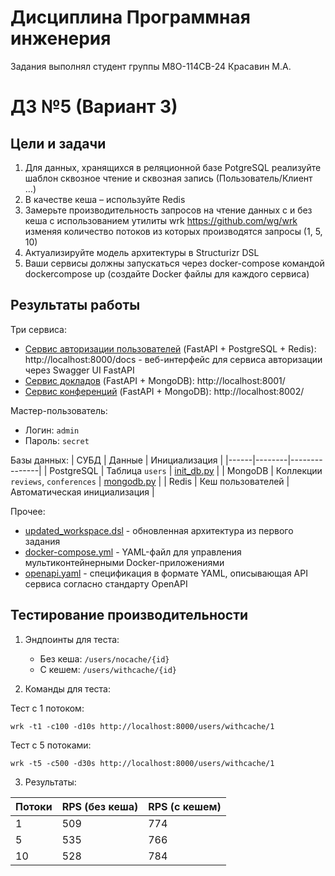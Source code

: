 # Дисциплина Программная инженерия
Задания выполнял студент группы М8О-114СВ-24 Красавин М.А.
# ДЗ №5 (Вариант 3)
## Цели и задачи
1. Для данных, хранящихся в реляционной базе PotgreSQL реализуйте шаблон сквозное чтение и сквозная запись (Пользователь/Клиент …)
2. В качестве кеша – используйте Redis
3. Замерьте производительность запросов на чтение данных с и без кеша с использованием утилиты wrk https://github.com/wg/wrk изменяя количество потоков из которых производятся запросы (1, 5, 10)
4. Актуализируйте модель архитектуры в Structurizr DSL
5. Ваши сервисы должны запускаться через docker-compose командой dockercompose up (создайте Docker файлы для каждого сервиса)

## Результаты работы
Три сервиса:
* [Сервис авторизации пользователей](https://github.com/TurboBrumbo/MAI_System_Engineering/tree/main/lab5/user_service) (FastAPI + PostgreSQL + Redis): http://localhost:8000/docs - веб-интерфейс для сервиса авторизации через Swagger UI FastAPI
* [Сервис докладов](https://github.com/TurboBrumbo/MAI_System_Engineering/tree/main/lab5/review_service) (FastAPI + MongoDB): http://localhost:8001/
* [Сервис конференций](https://github.com/TurboBrumbo/MAI_System_Engineering/tree/main/lab5/conference_service) (FastAPI + MongoDB): http://localhost:8002/

Мастер-пользователь:
* Логин: `admin`
* Пароль: `secret`

Базы данных:
| СУБД | Данные | Инициализация |
|------|--------|---------------|
| PostgreSQL | Таблица `users` | [init_db.py](user_service/init_db.py) |
| MongoDB | Коллекции `reviews`, `conferences` | [mongodb.py](review_service/mongodb.py) |
| Redis | Кеш пользователей | Автоматическая инициализация |

Прочее:

* [updated_workspace.dsl](https://github.com/TurboBrumbo/MAI_System_Engineering/blob/main/lab5/updated_workspace.dsl) - обновленная архитектура из первого задания
* [docker-compose.yml](https://github.com/TurboBrumbo/MAI_System_Engineering/blob/main/lab5/docker-compose.yml) - YAML-файл для управления мультиконтейнерными Docker-приложениями
* [openapi.yaml](https://github.com/TurboBrumbo/MAI_System_Engineering/blob/main/lab5/openapi.yaml) - спецификация в формате YAML, описывающая API сервиса согласно стандарту OpenAPI

## Тестирование производительности

1. Эндпоинты для теста:
   - Без кеша: `/users/nocache/{id}`
   - С кешем: `/users/withcache/{id}`

2. Команды для теста:

Тест с 1 потоком:

`wrk -t1 -c100 -d10s http://localhost:8000/users/withcache/1`

Тест с 5 потоками:

`wrk -t5 -c500 -d30s http://localhost:8000/users/withcache/1`

3. Результаты:

| Потоки | RPS (без кеша) | RPS (с кешем) |
|--------|----------------|---------------|
| 1 | 509 | 774 |
| 5 | 535 | 766 |
| 10 | 528 | 784 |
